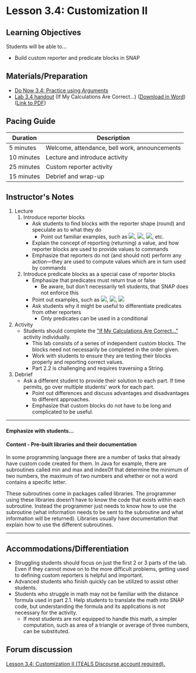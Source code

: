 <!--- REVISED -->
# Lesson 3.4: Customization II

## Learning Objectives

Students will be able to...

-   Build custom reporter and predicate blocks in SNAP

## Materials/Preparation

-   [Do Now 3.4: Practice using Arguments](do_now_34.md)
-   [Lab 3.4 handout](lab_34.md) (If My Calculations Are Correct...) ([Download in Word](https://tealsk12.gitbooks.io/introduction-to-computer-science/content/Unit%203%20Word/Lab%203.4%20If%20My%20Calculations%20Are%20Correct.docx)) ([Link to PDF](https://tealsk12.gitbooks.io/introduction-to-computer-science/content/Unit%203%20PDF/Lab%203.4%20If%20My%20Calculations%20Are%20Correct.pdf))

## Pacing Guide

| Duration   | Description                                   |
| ---------- | --------------------------------------------- |
| 5 minutes  | Welcome, attendance, bell work, announcements |
| 10 minutes | Lecture and introduce activity                |
| 25 minutes | Custom reporter activity                      |
| 15 minutes | Debrief and wrap-up                           |

## Instructor's Notes

1.  Lecture
    1.  Introduce reporter blocks
        -   Ask students to find blocks with the reporter shape (round) and speculate as to what they do
            -   Point out familiar examples, such as ![](xposition.png), ![](answer.png), ![](pickrandom.png), etc.
        -   Explain the concept of reporting (returning) a value, and how reporter blocks are used to provide values to commands
        -   Emphasize that reporters do not (and should not) perform any action—they are used to compute values which are in turn used by commands
    2.  Introduce predicate blocks as a special case of reporter blocks
        -   Emphasize that predicates must return true or false
            -   Be aware, but don't necessarily tell students, that SNAP does not enforce this
        -   Point out examples, such as ![](touching.png), ![](lessThan.png), ![](and.png)
        -   Ask students why it might be useful to differentiate predicates from other reporters
            -   Only predicates can be used in a conditional
2.  Activity
    -   Students should complete the ["If My Calculations Are Correct..."](lab_34.md) activity individually.
        -   This lab consists of a series of independent custom blocks.  The blocks need not necessarily be completed in the order given.
        -   Work with students to ensure they are testing their blocks properly and reporting correct values.
        -   Part 2.2 is challenging and requires traversing a String.
3.  Debrief
    -   Ask a different student to provide their solution to each part.  If time permits, go over multiple students' work for each part.
        -   Point out differences and discuss advantages and disadvantages to different approaches.
        -   Emphasize that custom blocks do not have to be long and complicated to be useful.

---

#### Emphasize with students...

#### Content - Pre-built libraries and their documentation

In some programming language there are a number of tasks that already have custom code created for them. In Java for example, there are subroutines called min and max and indexOf that determine the minimum of two numbers, the maximum of two numbers and whether or not a word contains a specific letter.

These subroutines come in packages called libraries. The programmer using these libraries doesn’t have to know the code that exists within each subroutine. Instead the programmer just needs to know how to use the subroutine (what information needs to be sent to the subroutine and what information will be returned). Libraries usually have documentation that explain how to use the different subroutines.

---

## Accommodations/Differentiation

-   Struggling students should focus on just the first 2 or 3 parts of the lab.  Even if they cannot move on to the more difficult problems, getting used to defining custom reporters is helpful and important.
-   Advanced students who finish quickly can be utilized to assist other students.
-   Students who struggle in math may not be familiar with the distance formula used in part 2.1.  Help students to translate the math into SNAP code, but understanding the formula and its applications is not necessary for the activity.
    -   If most students are not equipped to handle this math, a simpler computation, such as area of a triangle or average of three numbers, can be substituted.


## Forum discussion

<a href="http://forums.tealsk12.org/c/intro-unit-3-variables-and-customization/lesson-3-4-customization-ii" target="_blank">
Lesson 3.4: Customization II (TEALS Discourse account required).</a>
